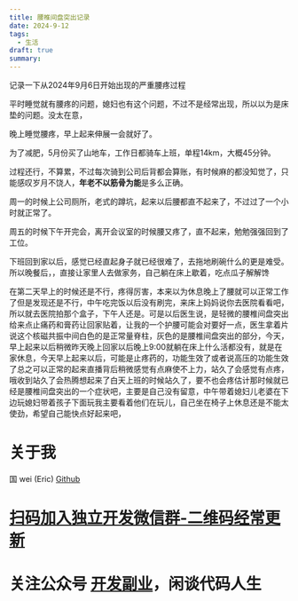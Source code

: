 ```yaml
---
title: 腰椎间盘突出记录
date: 2024-9-12
tags:
  - 生活
draft: true
summary:
---
```


记录一下从2024年9月6日开始出现的严重腰疼过程


平时睡觉就有腰疼的问题，媳妇也有这个问题，不过不是经常出现，所以以为是床垫的问题。没太在意，

晚上睡觉腰疼，早上起来伸展一会就好了。

为了减肥，5月份买了山地车，工作日都骑车上班，单程14km，大概45分钟。

过程还行，不算累，不过每次骑到公司后背都会算账，有时候麻的都没知觉了，只能感叹岁月不饶人，**年老不以筋骨为能**是多么正确。

周一的时候上公司厕所，老式的蹲坑，起来以后腰都直不起来了，不过过了一个小时就正常了。

周五的时候下午开完会，离开会议室的时候腰又疼了，直不起来，勉勉强强回到了工位。



下班回到家以后，感觉已经直起身子就已经很难了，去拖地刷碗什么的更是难受。所以晚餐后，，直接让家里人去做家务，自己躺在床上歇着，吃点瓜子解解馋

在第二天早上的时候还是不行，疼得厉害，本来以为休息晚上了腰就可以正常工作了但是发现还是不行，中午吃完饭以后没有刷完，来床上妈妈说你去医院看看吧，所以就去医院拍那个盒子，下午人还是。可是以后医生说，是轻微的腰椎间盘突出给来点止痛药和膏药让回家贴着，让我的一个护腰可能会对要好一点，医生拿着片说这个核磁共振中间白色的是正常量脊柱，灰色的是腰椎间盘突出的部分，今天，早上起来以后稍微昨天晚上回家以后晚上9:00就躺在床上什么活都没有，就是在家休息，今天早上起来以后，可能是止疼药的，功能生效了或者说高压的功能生效了总之可以正常的起来直播背后稍微感觉有点麻使不上力，站久了会感觉有点疼，哦收到站久了会热腾想起来了白天上班的时候站久了，要不也会疼估计那时候就已经是腰椎间盘突出的一个症状吧，主要是自己没有留意，中午带着媳妇儿老婆在下边玩媳妇带着孩子下面玩我主要看着他们在玩儿，自己坐在椅子上休息还是不能太使劲，希望自己能快点好起来吧，





















# 关于我
国 wei (Eric)
[Github](https://github.com/ygweric)

# [扫码加入独立开发微信群-二维码经常更新](https://raw.githubusercontent.com/ygweric/ygweric.github.io/main/assets/qr-schedule-update/indenpendent_dev.png)

# 关注公众号 [开发副业](https://github.com/ygweric/ygweric.github.io/blob/main/assets/jinjing/wx_office_account_qr.png?raw=true)，闲谈代码人生
